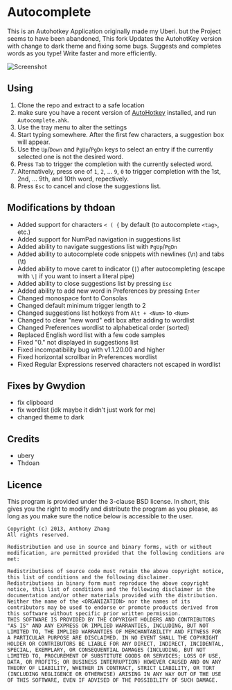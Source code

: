 Autocomplete 
=====================
This is an Autohotkey Application originally made my Uberi. but the Project seems to have been abandoned, This fork Updates the AutohotKey version with change to dark theme and fixing some bugs.
Suggests and completes words as you type! Write faster and more efficiently.

![Screenshot](Screenshot.png)

Using
-----

1. Clone the repo and extract to a safe location
2. make sure you have a recent version of [AutoHotkey](http://www.autohotkey.com/) installed, and run `Autocomplete.ahk`.
3. Use the tray menu to alter the settings
4. Start typing somewhere. After the first few characters, a suggestion box will appear.
5. Use the `Up`/`Down` and `PgUp`/`PgDn` keys to select an entry if the currently selected one is not the desired word.
6. Press `Tab` to trigger the completion with the currently selected word.
7. Alternatively, press one of `1`, `2`, ... `9`, `0` to trigger completion with the 1st, 2nd, ... 9th, and 10th word, repectively.
8. Press `Esc` to cancel and close the suggestions list.

Modifications by thdoan
-----------------------

- Added support for characters `< ( {` by default (to autocomplete `<tag>`, etc.)
- Added support for NumPad navigation in suggestions list
- Added ability to navigate suggestions list with `PgUp`/`PgDn`
- Added ability to autocomplete code snippets with newlines (\n) and tabs (\t)
- Added ability to move caret to indicator (`|`) after autocompleting (escape with `\|` if you want to insert a literal pipe)
- Added ability to close suggestions list by pressing `Esc`
- Added ability to add new word in Preferences by pressing `Enter`
- Changed monospace font to Consolas
- Changed default minimum trigger length to 2
- Changed suggestions list hotkeys from `Alt + <Num>` to `<Num>`
- Changed to clear "new word" edit box after adding to wordlist
- Changed Preferences wordlist to alphabetical order (sorted)
- Replaced English word list with a few code samples
- Fixed "0." not displayed in suggestions list
- Fixed incompatibility bug with v1.1.20.00 and higher
- Fixed horizontal scrollbar in Preferences wordlist
- Fixed Regular Expressions reserved characters not escaped in wordlist

Fixes by Gwydion
-----------------
 - fix clipboard
 - fix wordlist (idk maybe it didn't just work for me)
 - changed theme to dark

Credits 
-------
 - ubery
 - Thdoan

Licence
-------

This program is provided under the 3-clause BSD license. In short, this gives you the right to modify and distribute the program as you please, as long as you make sure the notice below is accessible to the user.

    Copyright (c) 2013, Anthony Zhang
    All rights reserved.

    Redistribution and use in source and binary forms, with or without modification, are permitted provided that the following conditions are met:

    Redistributions of source code must retain the above copyright notice, this list of conditions and the following disclaimer.
    Redistributions in binary form must reproduce the above copyright notice, this list of conditions and the following disclaimer in the documentation and/or other materials provided with the distribution.
    Neither the name of the <ORGANIZATION> nor the names of its contributors may be used to endorse or promote products derived from this software without specific prior written permission.
    THIS SOFTWARE IS PROVIDED BY THE COPYRIGHT HOLDERS AND CONTRIBUTORS "AS IS" AND ANY EXPRESS OR IMPLIED WARRANTIES, INCLUDING, BUT NOT LIMITED TO, THE IMPLIED WARRANTIES OF MERCHANTABILITY AND FITNESS FOR A PARTICULAR PURPOSE ARE DISCLAIMED. IN NO EVENT SHALL THE COPYRIGHT HOLDER OR CONTRIBUTORS BE LIABLE FOR ANY DIRECT, INDIRECT, INCIDENTAL, SPECIAL, EXEMPLARY, OR CONSEQUENTIAL DAMAGES (INCLUDING, BUT NOT LIMITED TO, PROCUREMENT OF SUBSTITUTE GOODS OR SERVICES; LOSS OF USE, DATA, OR PROFITS; OR BUSINESS INTERRUPTION) HOWEVER CAUSED AND ON ANY THEORY OF LIABILITY, WHETHER IN CONTRACT, STRICT LIABILITY, OR TORT (INCLUDING NEGLIGENCE OR OTHERWISE) ARISING IN ANY WAY OUT OF THE USE OF THIS SOFTWARE, EVEN IF ADVISED OF THE POSSIBILITY OF SUCH DAMAGE.
